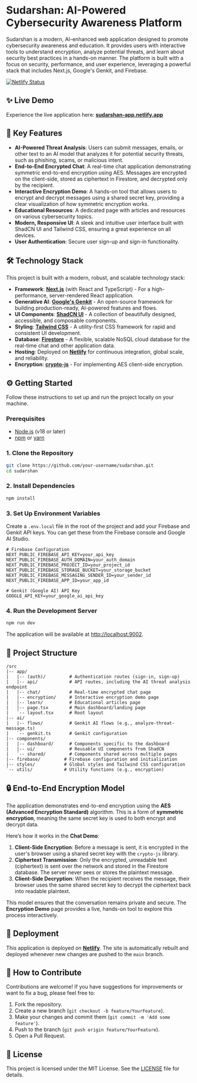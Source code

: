 
# Sudarshan: AI-Powered Cybersecurity Awareness Platform

Sudarshan is a modern, AI-enhanced web application designed to promote cybersecurity awareness and education. It provides users with interactive tools to understand encryption, analyze potential threats, and learn about security best practices in a hands-on manner. The platform is built with a focus on security, performance, and user experience, leveraging a powerful stack that includes Next.js, Google's Genkit, and Firebase.

[![Netlify Status](https://api.netlify.com/api/v1/badges/e5149f12-9d33-4f36-92f7-82a1335955b0/deploy-status)](https://app.netlify.com/sites/sudarshan-app/deploys)

## ✨ Live Demo

Experience the live application here: [**sudarshan-app.netlify.app**](https://sudarshan-app.netlify.app/)

## 🚀 Key Features

- **AI-Powered Threat Analysis**: Users can submit messages, emails, or other text to an AI model that analyzes it for potential security threats, such as phishing, scams, or malicious intent.
- **End-to-End Encrypted Chat**: A real-time chat application demonstrating symmetric end-to-end encryption using AES. Messages are encrypted on the client-side, stored as ciphertext in Firestore, and decrypted only by the recipient.
- **Interactive Encryption Demo**: A hands-on tool that allows users to encrypt and decrypt messages using a shared secret key, providing a clear visualization of how symmetric encryption works.
- **Educational Resources**: A dedicated page with articles and resources on various cybersecurity topics.
- **Modern, Responsive UI**: A sleek and intuitive user interface built with ShadCN UI and Tailwind CSS, ensuring a great experience on all devices.
- **User Authentication**: Secure user sign-up and sign-in functionality.

## 🛠️ Technology Stack

This project is built with a modern, robust, and scalable technology stack:

- **Framework**: [**Next.js**](https://nextjs.org/) (with React and TypeScript) - For a high-performance, server-rendered React application.
- **Generative AI**: [**Google's Genkit**](https://firebase.google.com/docs/genkit) - An open-source framework for building production-ready, AI-powered features and flows.
- **UI Components**: [**ShadCN UI**](https://ui.shadcn.com/) - A collection of beautifully designed, accessible, and composable components.
- **Styling**: [**Tailwind CSS**](https://tailwindcss.com/) - A utility-first CSS framework for rapid and consistent UI development.
- **Database**: [**Firestore**](https://firebase.google.com/docs/firestore) - A flexible, scalable NoSQL cloud database for the real-time chat and other application data.
- **Hosting**: Deployed on [**Netlify**](https://www.netlify.com/) for continuous integration, global scale, and reliability.
- **Encryption**: [**crypto-js**](https://github.com/brix/crypto-js) - For implementing AES client-side encryption.

## ⚙️ Getting Started

Follow these instructions to set up and run the project locally on your machine.

### Prerequisites

- [Node.js](https://nodejs.org/en/) (v18 or later)
- [npm](https://www.npmjs.com/) or [yarn](https://yarnpkg.com/)

### 1. Clone the Repository

```bash
git clone https://github.com/your-username/sudarshan.git
cd sudarshan
```

### 2. Install Dependencies

```bash
npm install
```

### 3. Set Up Environment Variables

Create a `.env.local` file in the root of the project and add your Firebase and Genkit API keys. You can get these from the Firebase console and Google AI Studio.

```.env.local
# Firebase Configuration
NEXT_PUBLIC_FIREBASE_API_KEY=your_api_key
NEXT_PUBLIC_FIREBASE_AUTH_DOMAIN=your_auth_domain
NEXT_PUBLIC_FIREBASE_PROJECT_ID=your_project_id
NEXT_PUBLIC_FIREBASE_STORAGE_BUCKET=your_storage_bucket
NEXT_PUBLIC_FIREBASE_MESSAGING_SENDER_ID=your_sender_id
NEXT_PUBLIC_FIREBASE_APP_ID=your_app_id

# Genkit (Google AI) API Key
GOOGLE_API_KEY=your_google_ai_api_key
```

### 4. Run the Development Server

```bash
npm run dev
```

The application will be available at [http://localhost:9002](http://localhost:9002).

## 📂 Project Structure

```
/src
|-- app/
|   |-- (auth)/         # Authentication routes (sign-in, sign-up)
|   |-- api/            # API routes, including the AI threat analysis endpoint
|   |-- chat/           # Real-time encrypted chat page
|   |-- encryption/     # Interactive encryption demo page
|   |-- learn/          # Educational articles page
|   |-- page.tsx        # Main dashboard/landing page
|   `-- layout.tsx      # Root layout
|-- ai/
|   |-- flows/          # Genkit AI flows (e.g., analyze-threat-message.ts)
|   `-- genkit.ts       # Genkit configuration
|-- components/
|   |-- dashboard/      # Components specific to the dashboard
|   |-- ui/             # Reusable UI components from ShadCN
|   `-- shared/         # Components shared across multiple pages
|-- firebase/         # Firebase configuration and initialization
|-- styles/           # Global styles and Tailwind CSS configuration
`-- utils/            # Utility functions (e.g., encryption)
```

## 🔒 End-to-End Encryption Model

The application demonstrates end-to-end encryption using the **AES (Advanced Encryption Standard)** algorithm. This is a form of **symmetric encryption**, meaning the same secret key is used to both encrypt and decrypt data.

Here’s how it works in the **Chat Demo**:

1.  **Client-Side Encryption**: Before a message is sent, it is encrypted in the user's browser using a shared secret key with the `crypto-js` library.
2.  **Ciphertext Transmission**: Only the encrypted, unreadable text (ciphertext) is sent over the network and stored in the Firestore database. The server never sees or stores the plaintext message.
3.  **Client-Side Decryption**: When the recipient receives the message, their browser uses the same shared secret key to decrypt the ciphertext back into readable plaintext.

This model ensures that the conversation remains private and secure. The **Encryption Demo** page provides a live, hands-on tool to explore this process interactively.

## 🚀 Deployment

This application is deployed on [**Netlify**](https://www.netlify.com/). The site is automatically rebuilt and deployed whenever new changes are pushed to the `main` branch.

## 🙌 How to Contribute

Contributions are welcome! If you have suggestions for improvements or want to fix a bug, please feel free to:

1.  Fork the repository.
2.  Create a new branch (`git checkout -b feature/YourFeature`).
3.  Make your changes and commit them (`git commit -m 'Add some feature'`).
4.  Push to the branch (`git push origin feature/YourFeature`).
5.  Open a Pull Request.

## 📄 License

This project is licensed under the MIT License. See the [LICENSE](LICENSE) file for details.
